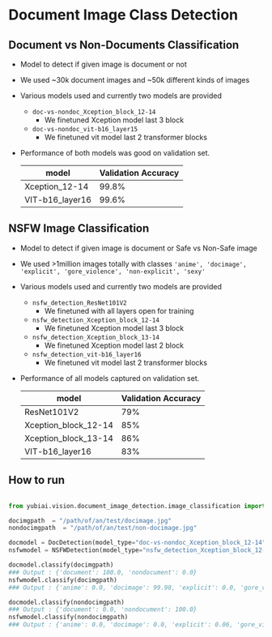 # Document Image Class Detection

## Document vs Non-Documents Classification
* Model to detect if given image is document or not
* We used ~30k document images and ~50k different kinds of images
* Various models used and currently two models are provided
    * `doc-vs-nondoc_Xception_block_12-14`
        * We finetuned Xception model last 3 block
    * `doc-vs-nondoc_vit-b16_layer15`
        * We finetuned vit model last 2 transformer blocks
* Performance of both models was good on validation set.

    | model | Validation Accuracy |
    | ----- | ------------------- | 
    | Xception_12-14 | 99.8% |
    | VIT-b16_layer16 | 99.6% |


## NSFW Image Classification
* Model to detect if given image is document or Safe vs Non-Safe image
* We used >1million images totally with classes `'anime', 'docimage', 'explicit', 'gore_violence', 'non-explicit', 'sexy'`
* Various models used and currently two models are provided
    * `nsfw_detection_ResNet101V2`
        * We finetuned with all layers open for training
    * `nsfw_detection_Xception_block_12-14`
        * We finetuned Xception model last 3 block
    * `nsfw_detection_Xception_block_13-14`
        * We finetuned Xception model last 2 block
    * `nsfw_detection_vit-b16_layer16`
        * We finetuned vit model last 2 transformer blocks
* Performance of all models captured on validation set.

    | model | Validation Accuracy |
    | ----- | ------------------- | 
    | ResNet101V2 | 79% |
    | Xception_block_12-14 | 85% |
    | Xception_block_13-14 | 86% |
    | VIT-b16_layer16 | 83% |


## How to run

```python

from yubiai.vision.document_image_detection.image_classification import DocDetection, NSFWDetection

docimgpath  = "/path/of/an/test/docimage.jpg"
nondocimgpath  = "/path/of/an/test/non-docimage.jpg"

docmodel = DocDetection(model_type="doc-vs-nondoc_Xception_block_12-14", use_gpu=False)
nsfwmodel = NSFWDetection(model_type="nsfw_detection_Xception_block_12-14", use_gpu=False)

docmodel.classify(docimgpath)
### Output : {'document': 100.0, 'nondocument': 0.0}
nsfwmodel.classify(docimgpath)
### Output : {'anime': 0.0, 'docimage': 99.98, 'explicit': 0.0, 'gore_violence': 0.0, 'non-explicit': 0.01, 'sexy': 0.0} 

docmodel.classify(nondocimgpath)
### Output : {'document': 0.0, 'nondocument': 100.0}
nsfwmodel.classify(nondocimgpath)
### Output : {'anime': 0.0, 'docimage': 0.0, 'explicit': 0.06, 'gore_violence': 0.0, 'non-explicit': 62.18, 'sexy': 37.75} 

```